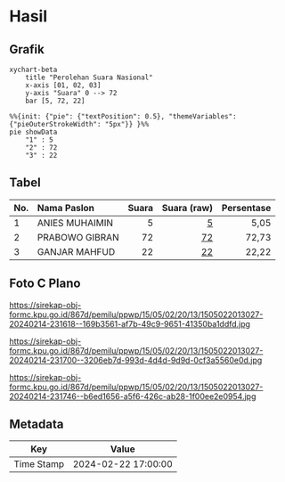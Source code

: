 # Hasil

## Grafik

```mermaid
xychart-beta
    title "Perolehan Suara Nasional"
    x-axis [01, 02, 03]
    y-axis "Suara" 0 --> 72
    bar [5, 72, 22]
```

```mermaid
%%{init: {"pie": {"textPosition": 0.5}, "themeVariables": {"pieOuterStrokeWidth": "5px"}} }%%
pie showData
    "1" : 5
    "2" : 72
    "3" : 22
```

## Tabel

| No. | Nama Paslon    | Suara | Suara (raw) | Persentase |
|:--- |:-------------- | -----:| -----------:| ----------:|
| 1   | ANIES MUHAIMIN | 5     | [5][p-1]    | 5,05       |
| 2   | PRABOWO GIBRAN | 72    | [72][p-2]   | 72,73      |
| 3   | GANJAR MAHFUD  | 22    | [22][p-3]   | 22,22      |


[p-1]: https://github.com/gigit-pemilu/pemilu-2024/blob/main/pilpres/hitung-suara/sub/15-jambi/sub/05--muaro-jambi/sub/02-sekernan/sub/2013-bukit-baling/sub/027-tps/sub/paslon-1.txt
[p-2]: https://github.com/gigit-pemilu/pemilu-2024/blob/main/pilpres/hitung-suara/sub/15-jambi/sub/05--muaro-jambi/sub/02-sekernan/sub/2013-bukit-baling/sub/027-tps/sub/paslon-2.txt
[p-3]: https://github.com/gigit-pemilu/pemilu-2024/blob/main/pilpres/hitung-suara/sub/15-jambi/sub/05--muaro-jambi/sub/02-sekernan/sub/2013-bukit-baling/sub/027-tps/sub/paslon-3.txt

## Foto C Plano

https://sirekap-obj-formc.kpu.go.id/867d/pemilu/ppwp/15/05/02/20/13/1505022013027-20240214-231618--169b3561-af7b-49c9-9651-41350ba1ddfd.jpg

https://sirekap-obj-formc.kpu.go.id/867d/pemilu/ppwp/15/05/02/20/13/1505022013027-20240214-231700--3206eb7d-993d-4d4d-9d9d-0cf3a5560e0d.jpg

https://sirekap-obj-formc.kpu.go.id/867d/pemilu/ppwp/15/05/02/20/13/1505022013027-20240214-231746--b6ed1656-a5f6-426c-ab28-1f00ee2e0954.jpg


## Metadata

| Key        | Value               |
| ---------- | ------------------- |
| Time Stamp | 2024-02-22 17:00:00 |



